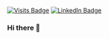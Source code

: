 [![Visits Badge](https://badges.pufler.dev/visits/emuro2/emuro2)](http://erikmuro.com)
[![LinkedIn Badge](https://img.shields.io/badge/LinkedIn-Profile-informational?style=flat&logo=linkedin&logoColor=white&color=0D76A8)](https://www.linkedin.com/in/erik-muro-72b3636b)


### Hi there 👋

